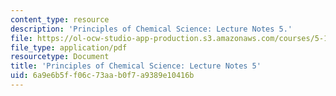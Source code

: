 ```yaml
---
content_type: resource
description: 'Principles of Chemical Science: Lecture Notes 5.'
file: https://ol-ocw-studio-app-production.s3.amazonaws.com/courses/5-111sc-principles-of-chemical-science-fall-2014/6a9e6b5ff06c73aab0f7a9389e10416b_MIT5_111F14_Lec5.pdf
file_type: application/pdf
resourcetype: Document
title: 'Principles of Chemical Science: Lecture Notes 5'
uid: 6a9e6b5f-f06c-73aa-b0f7-a9389e10416b
---
```

